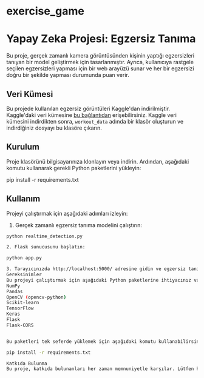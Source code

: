 # exercise_game

# Yapay Zeka Projesi: Egzersiz Tanıma

Bu proje, gerçek zamanlı kamera görüntüsünden kişinin yaptığı egzersizleri tanıyan bir model geliştirmek için tasarlanmıştır. Ayrıca, kullanıcıya rastgele seçilen egzersizleri yapması için bir web arayüzü sunar ve her bir egzersizi doğru bir şekilde yapması durumunda puan verir.

## Veri Kümesi 

Bu projede kullanılan egzersiz görüntüleri Kaggle'dan indirilmiştir. Kaggle'daki veri kümesine [bu bağlantıdan](https://www.kaggle.com/datasets/hasyimabdillah/workoutexercises-images) erişebilirsiniz. Kaggle veri kümesini indirdikten sonra, `workout_data` adında bir klasör oluşturun ve indirdiğiniz dosyayı bu klasöre çıkarın.

## Kurulum

Proje klasörünü bilgisayarınıza klonlayın veya indirin. Ardından, aşağıdaki komutu kullanarak gerekli Python paketlerini yükleyin:

pip install -r requirements.txt


## Kullanım

Projeyi çalıştırmak için aşağıdaki adımları izleyin:

1. Gerçek zamanlı egzersiz tanıma modelini çalıştırın:

```bash
python realtime_detection.py

2. Flask sunucusunu başlatın:

python app.py

3. Tarayıcınızda http://localhost:5000/ adresine gidin ve egzersiz tanıma uygulamasını kullanmaya başlayın.
Gereksinimler
Bu projeyi çalıştırmak için aşağıdaki Python paketlerine ihtiyacınız vardır:
NumPy
Pandas
OpenCV (opencv-python)
Scikit-learn
TensorFlow
Keras
Flask
Flask-CORS


Bu paketleri tek seferde yüklemek için aşağıdaki komutu kullanabilirsiniz:

pip install -r requirements.txt

Katkıda Bulunma
Bu proje, katkıda bulunanları her zaman memnuniyetle karşılar. Lütfen herhangi bir hata rapor edin veya önerilerde bulunun.

